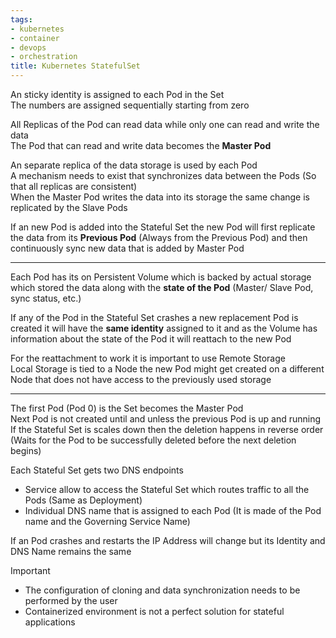 ```yaml
---
tags:
- kubernetes
- container
- devops
- orchestration
title: Kubernetes StatefulSet
---
```


An sticky identity is assigned to each Pod in the Set  
The numbers are assigned sequentially starting from zero

All Replicas of the Pod can read data while only one can read and write the data  
The Pod that can read and write data becomes the **Master Pod**

An separate replica of the data storage is used by each Pod  
A mechanism needs to exist that synchronizes data between the Pods (So that all replicas are consistent)  
When the Master Pod writes the data into its storage the same change is replicated by the Slave Pods

If an new Pod is added into the Stateful Set the new Pod will first replicate the data from its **Previous Pod** (Always from the Previous Pod) and then continuously sync new data that is added by Master Pod

---

Each Pod has its on Persistent Volume which is backed by actual storage which stored the data along with the **state of the Pod** (Master/ Slave Pod, sync status, etc.)

If any of the Pod in the Stateful Set crashes a new replacement Pod is created it will have the **same identity** assigned to it and as the Volume has information about the state of the Pod it will reattach to the new Pod

For the reattachment to work it is important to use Remote Storage  
Local Storage is tied to a Node the new Pod might get created on a different Node that does not have access to the previously used storage

---

The first Pod (Pod 0) is the Set becomes the Master Pod  
Next Pod is not created until and unless the previous Pod is up and running  
If the Stateful Set is scales down then the deletion happens in reverse order (Waits for the Pod to be successfully deleted before the next deletion begins)

Each Stateful Set gets two DNS endpoints

* Service allow to access the Stateful Set which routes traffic to all the Pods (Same as Deployment)
* Individual DNS name that is assigned to each Pod (It is made of the Pod name and the Governing Service Name)

If an Pod crashes and restarts the IP Address will change but its Identity and DNS Name remains the same

 > [!important]
 > * The configuration of cloning and data synchronization needs to be performed by the user
 > * Containerized environment is not a perfect solution for stateful applications